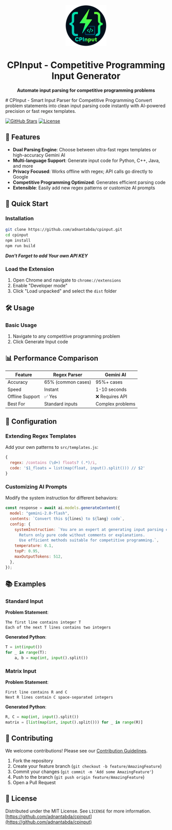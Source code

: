 <p align="center">
  <img src="public/icons/icon128.png" width="128" alt="CPInput Logo">
  <h1 align="center">CPInput - Competitive Programming Input Generator</h1>
  <p align="center">
    <strong>Automate input parsing for competitive programming problems</strong>
  </p>
</p>
# CPInput - Smart Input Parser for Competitive Programming
Convert problem statements into clean input parsing code instantly with AI-powered precision or fast regex templates.

[![GitHub Stars](https://img.shields.io/github/stars/adnantahir/smartinputparser?style=for-the-badge&logo=github&color=00B89C)](https://github.com/adnantahir/smartinputparser)
[![License](https://img.shields.io/badge/license-MIT-00B89C?style=for-the-badge)](LICENSE)

## 🌟 Features

- **Dual Parsing Engine**: Choose between ultra-fast regex templates or high-accuracy Gemini AI
- **Multi-language Support**: Generate input code for Python, C++, Java, and more
- **Privacy Focused**: Works offline with regex; API calls go directly to Google
- **Competitive Programming Optimized**: Generates efficient parsing code
- **Extensible**: Easily add new regex patterns or customize AI prompts

## 🚀 Quick Start

### Installation

```bash
git clone https://github.com/adnantabda/cpinput.git
cd cpinput
npm install
npm run build
```

***Don't Forget to add Your own API KEY***


### Load the Extension
1. Open Chrome and navigate to `chrome://extensions`
2. Enable "Developer mode"
3. Click "Load unpacked" and select the `dist` folder

## 🛠️ Usage

### Basic Usage
1. Navigate to any competitive programming problem
2. Click Generate Input code


## 📊 Performance Comparison

| Feature          | Regex Parser        | Gemini AI           |
|------------------|---------------------|---------------------|
| Accuracy         | 65% (common cases)  | 95%+ cases          |
| Speed            | Instant             | 1-10 seconds        |
| Offline Support  | ✅ Yes              | ❌ Requires API     |
| Best For         | Standard inputs     | Complex problems    |

## 🔧 Configuration

### Extending Regex Templates
Add your own patterns to `src/templates.js`:

```javascript
{
  regex: /contains (\d+) floats? (.*)/i,
  code: '$1_floats = list(map(float, input().split())) // $2'
}
```

### Customizing AI Prompts
Modify the system instruction for different behaviors:

```javascript
const response = await ai.models.generateContent({
  model: "gemini-2.0-flash",
  contents: `Convert this ${lines} to ${lang} code`,
  config: {
    systemInstruction: `You are an expert at generating input parsing code.
      Return only pure code without comments or explanations.
      Use efficient methods suitable for competitive programming.`,
    temperature: 0.1,
    topP: 0.95,
    maxOutputTokens: 512,
  },
});
```

## 📚 Examples

### Standard Input
**Problem Statement**:
```
The first line contains integer T
Each of the next T lines contains two integers
```

**Generated Python**:
```python
T = int(input())
for _ in range(T):
    a, b = map(int, input().split())
```

### Matrix Input
**Problem Statement**:
```
First line contains R and C
Next R lines contain C space-separated integers
```

**Generated Python**:
```python
R, C = map(int, input().split())
matrix = [list(map(int, input().split())) for _ in range(R)]
```

## 🤝 Contributing

We welcome contributions! Please see our [Contribution Guidelines](CONTRIBUTING.md).

1. Fork the repository
2. Create your feature branch (`git checkout -b feature/AmazingFeature`)
3. Commit your changes (`git commit -m 'Add some AmazingFeature'`)
4. Push to the branch (`git push origin feature/AmazingFeature`)
5. Open a Pull Request

## 📜 License

Distributed under the MIT License. See `LICENSE` for more information.
[https://github.com/adnantabda/cpinput](https://github.com/adnantabda/cpinput)
